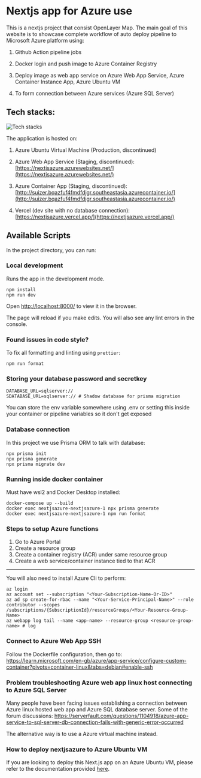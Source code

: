 # Nextjs app for Azure use

This is a nextjs project that consist OpenLayer Map. The main goal of
this website is to showcase complete workflow of auto deploy
pipeline to Microsoft Azure platform using:

1. Github Action pipeline jobs

2. Docker login and push image to Azure Container Registry

3. Deploy image as web app service on Azure Web App Service, Azure Container Instance App, Azure Ubuntu VM

4. To form connection between Azure services (Azure SQL Server)

## Tech stacks:

![Tech stacks](https://skillicons.dev/icons?i=ts,next,tailwind,prisma,azure,githubactions,docker,ubuntu,bash,vercel,npm,mysql)

The application is hosted on:

1. Azure Ubuntu Virtual Machine (Production, discontinued)

2. Azure Web App Service (Staging, discontinued): [https://nextjsazure.azurewebsites.net/](https://nextjsazure.azurewebsites.net/)

3. Azure Container App (Staging, discontinued): [http://suizer.bqazfuf4fmdfdjgr.southeastasia.azurecontainer.io/](http://suizer.bqazfuf4fmdfdjgr.southeastasia.azurecontainer.io/)

4. Vercel (dev site with no database connection): [https://nextjsazure.vercel.app/](https://nextjsazure.vercel.app/)

## Available Scripts

In the project directory, you can run:

### Local development

Runs the app in the development mode.

```
npm install
npm run dev
```

Open [http://localhost:8000/](http://localhost:8000/) to view it in the browser.

The page will reload if you make edits.
You will also see any lint errors in the console.

### Found issues in code style?

To fix all formatting and linting using `prettier`:

```
npm run format
```

### Storing your database password and secretkey

```.env
DATABASE_URL=sqlserver://
SDATABASE_URL=sqlserver:// # Shadow database for prisma migration
```

You can store the env variable somewhere using .env or setting this inside your container or pipeline variables so it don't get exposed

### Database connection

In this project we use Prisma ORM to talk with database:

```
npx prisma init
npx prisma generate
npx prisma migrate dev
```

### Running inside docker container

Must have wsl2 and Docker Desktop installed:

```
docker-compose up --build
docker exec nextjsazure-nextjsazure-1 npx prisma generate
docker exec nextjsazure-nextjsazure-1 npm run format
```

### Steps to setup Azure functions

1. Go to Azure Portal
2. Create a resource group
3. Create a container registry (ACR) under same resource group
4. Create a web service/container instance tied to that ACR

---

You will also need to install Azure Cli to perform:

```
az login
az account set --subscription "<Your-Subscription-Name-Or-ID>"
az ad sp create-for-rbac --name "<Your-Service-Principal-Name>" --role contributor --scopes /subscriptions/{SubscriptionId}/resourceGroups/<Your-Resource-Group-Name>
az webapp log tail --name <app-name> --resource-group <resource-group-name> # log
```

### Connect to Azure Web App SSH

Follow the Dockerfile configuration, then go to:
https://learn.microsoft.com/en-gb/azure/app-service/configure-custom-container?pivots=container-linux&tabs=debian#enable-ssh

### Problem troubleshooting Azure web app linux host connecting to Azure SQL Server

Many people have been facing issues establishing a connection between Azure linux hosted web app and Azure SQL database server.
Some of the forum discussions: https://serverfault.com/questions/1104918/azure-app-service-to-sql-server-db-connection-fails-with-generic-error-occurred

The alternative way is to use a Azure virtual machine instead.

### How to deploy nextjsazure to Azure Ubuntu VM

If you are looking to deploy this Next.js app on an Azure Ubuntu VM, please refer to the documentation provided [here](docs/README_VM.md).

